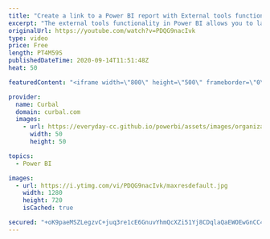 ```yaml
---
title: "Create a link to a Power BI report with External tools functionality"
excerpt: "The external tools functionality in Power BI allows you to launch external applications from Power BI Desktop.  In today's video, I will show you how you can do to launch a Power BI report.  Link to the JSON and pbix file:  Community files - download 62: https://curbal.com/donwload-center\r \r SUBSCRIBE"
originalUrl: https://youtube.com/watch?v=PDQG9nacIvk
type: video
price: Free
length: PT4M59S
publishedDateTime: 2020-09-14T11:51:48Z
heat: 50

featuredContent: "<iframe width=\"800\" height=\"500\" frameborder=\"0\" src=\"https://www.youtube.com/embed/PDQG9nacIvk\" allow=\"accelerometer; autoplay; encrypted-media; gyroscope; picture-in-picture\" allowfullscreen></iframe>"

provider:
  name: Curbal
  domain: curbal.com
  images:
    - url: https://everyday-cc.github.io/powerbi/assets/images/organizations/curbal.com-50x50.jpg
      width: 50
      height: 50

topics:
  - Power BI

images:
  - url: https://i.ytimg.com/vi/PDQG9nacIvk/maxresdefault.jpg
    width: 1280
    height: 720
    isCached: true

secured: "+oK9paeMSZLegzvC+juq3re1cE6GnuvYhmQcXZi51Yj8CDqlaQaEWOEwGnCC417ymdz5d1Vc8D2UyLSE1ivdVWaTMWjUwRdQAwr9xRq+1yPznyfW+9F/VsZaleUmqVGMyVAk8lKze45gzla99jWBO68UfU0Y3EUSsr/sgW8jzfKBPtdIJdpfwz9S7+8B9v6mIYCrnsP7SOK2ybfjUAW4w918fU0a0mWSOUA+Ws3xRSFXPNZJONZ6UgBffiUb0GtKuO7P6pMZKpo2C9dQ0E62tfNJXrA40IWoQGDJ76HXbDyy4X+dspInJS3l1355/ovzDDGr2+2HXnZSkjBo+Du8HXR+4zH36TV9Lmnb2+tsJNzIAZlh/NpSUeTM1YxSI8k6T8KJHxqw84JXzaEVBqXD8Z0czNRivi8ipe5HRCDrS4E=;RuKM4mOCTtxued2LYp5HJQ=="
---
```


